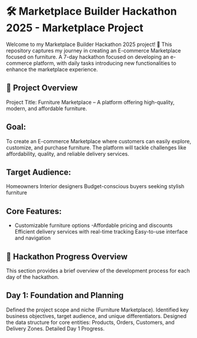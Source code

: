   # 🛠️ Marketplace Builder Hackathon 2025 - Marketplace Project
Welcome to my Marketplace Builder Hackathon 2025 project! 🎉 This repository captures my journey in creating an E-commerce Marketplace focused on furniture. A 7-day hackathon focused on developing an e-commerce platform, with daily tasks introducing new functionalities to enhance the marketplace experience.

## 🚀 Project Overview
Project Title:
Furniture Marketplace – A platform offering high-quality, modern, and affordable furniture.

 ## Goal:
To create an E-commerce Marketplace where customers can easily explore, customize, and purchase furniture. The platform will tackle challenges like affordability, quality, and reliable delivery services.

 ## Target Audience:
Homeowners
Interior designers
Budget-conscious buyers seeking stylish furniture

 ## Core Features:
- Customizable furniture options
-Affordable pricing and discounts
Efficient delivery services with real-time tracking
Easy-to-use interface and navigation

 ## 📅 Hackathon Progress Overview
This section provides a brief overview of the development process for each day of the hackathon.

## Day 1: Foundation and Planning
Defined the project scope and niche (Furniture Marketplace).
Identified key business objectives, target audience, and unique differentiators.
Designed the data structure for core entities: Products, Orders, Customers, and Delivery Zones.
Detailed Day 1 Progress.
